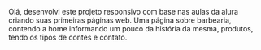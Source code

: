 Olá, desenvolvi este projeto responsivo com base nas aulas da alura criando suas primeiras páginas web.
Uma página sobre barbearia, contendo a home informando um pouco da história da mesma, produtos, tendo os tipos de contes e contato.
